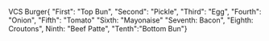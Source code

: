 VCS Burger{
"First": "Top Bun",
"Second": "Pickle",
"Third": "Egg",
"Fourth": "Onion",
"Fifth": "Tomato"
"Sixth: "Mayonaise"
"Seventh: Bacon",
"Eighth: Croutons",
Ninth: "Beef Patte",
"Tenth":"Bottom Bun"}